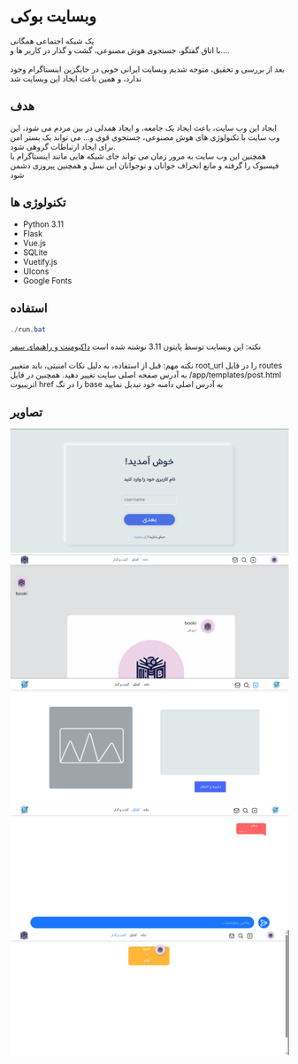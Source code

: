 # وبسایت بوکی
یک شبکه اجتماعی همگانی<br>
با اتاق گفتگو، جستجوی هوش مصنوعی، گشت و گذار در کاربر ها و....<br /><br />
بعد از بررسی و تحقیق، متوجه شدیم وبسایت ایرانی خوبی در جایگزین اینستاگرام وجود ندارد، و همین باعث ایجاد این وبسایت شد

## هدف
ایجاد این وب سایت، باعث ایجاد یک جامعه، و ایجاد همدلی در بین مردم می شود، این وب سایت با تکنولوژی های هوش مصنوعی، جستجوی قوی و... می تواند یک بستر امن برای ایجاد ارتباطات گروهی شود.<br />
همچنین این وب سایت به مرور زمان می تواند جای شبکه هایی مانند اینستاگرام یا فیسبوک را گرفته و مانع انحراف جوانان و نوجوانان این نسل و همچنین پیروزی دشمن شود<br />

## تکنولوژی ها
- Python 3.11
- Flask
- Vue.js
- SQLite
- Vuetify.js
- UIcons
- Google Fonts

## استفاده
``` powershell
./run.bat
```
نکته: این وبسایت توسط پایتون 3.11 نوشته شده است
[داکیومنت و راهنمای سفر](./docs/get_started.md)<br /><br />
نکته مهم: قبل از استفاده، به دلیل نکات امنیتی، باید متغییر root_url را در فایل routes به آدرس صفحه اصلی سایت تغییر دهید. همچنین در فایل /app/templates/post.html اتریبیوت href را در تگ base به آدرس اصلی دامنه خود تبدیل نمایید


## تصاویر
![picture 1](./readme_pictures/1.png)
![picture 2](./readme_pictures/2.png)
![picture 3](./readme_pictures/3.png)
![picture 4](./readme_pictures/4.png)
![picture 5](./readme_pictures/5.png)